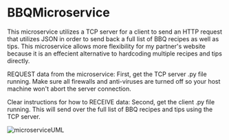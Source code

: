 # BBQMicroservice
This microservice utilizes a TCP server for a client to send an HTTP request that utilizes JSON in order to send back a full list of BBQ recipes as well as tips. This microservice allows more flexibility for my partner's website because it is an effecient alternative to hardcoding multiple recipes and tips directly.

REQUEST data from the microservice:
First, get the TCP server .py file running. Make sure all firewalls and anti-viruses are turned off so your host machine won't abort the server connection.

Clear instructions for how to RECEIVE data:
Second, get the client .py file running. This will send over the full list of BBQ recipes and tips using the TCP server.

![microserviceUML](https://user-images.githubusercontent.com/77512059/220736364-07e798b2-e0d5-49f0-be0a-ff250f83c8b5.png)
